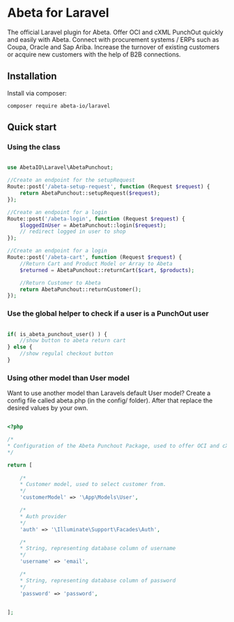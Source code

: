 # Abeta for Laravel

The official Laravel plugin for Abeta.
Offer OCI and cXML PunchOut quickly and easily with Abeta. Connect with procurement systems / ERPs such as Coupa, Oracle and Sap Ariba. 
Increase the turnover of existing customers or acquire new customers with the help of B2B connections.

## Installation

Install via composer:

```
composer require abeta-io/laravel
```

## Quick start

### Using the class

```php

use AbetaIO\Laravel\AbetaPunchout;

//Create an endpoint for the setupRequest
Route::post('/abeta-setup-request', function (Request $request) {
    return AbetaPunchout::setupRequest($request);
});

//Create an endpoint for a login
Route::post('/abeta-login', function (Request $request) {
    $loggedInUser = AbetaPunchout::login($request);
    // redirect logged in user to shop
});

//Create an endpoint for a login
Route::post('/abeta-cart', function (Request $request) {
    //Return Cart and Product Model or Array to Abeta
    $returned = AbetaPunchout::returnCart($cart, $products);

    //Return Customer to Abeta
    return AbetaPunchout::returnCustomer();
});


```

### Use the global helper to check if a user is a PunchOut user

```php

if( is_abeta_punchout_user() ) {
    //show button to abeta return cart
} else {
    //show regulal checkout button
}

```


### Using other model than User model

Want to use another model than Laravels default User model? Create a config file called abeta.php (in the config/ folder).
After that replace the desired values by your own.

```php

<?php

/*
* Configuration of the Abeta Punchout Package, used to offer OCI and cXML via the Abeta Middleware.
*/

return [
    
    /*
    * Customer model, used to select customer from.
    */
    'customerModel' => '\App\Models\User',

    /*
    * Auth provider
    */
    'auth' => '\Illuminate\Support\Facades\Auth',

    /*
    * String, representing database column of username
    */
    'username' => 'email',

    /*
    * String, representing database column of password
    */
    'password' => 'password',
   

];

```

